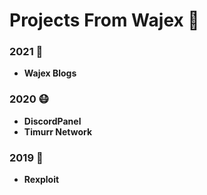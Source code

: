  # Projects From Wajex 🌌


 ### 2021 🚀

- **Wajex Blogs**

 ### 2020 😷

- **DiscordPanel**
- **Timurr Network**

 ### 2019 🌙

- **Rexploit**
